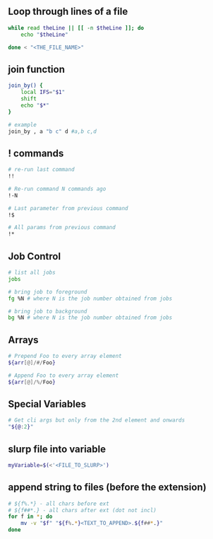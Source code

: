 ## Loop through lines of a file
```bash
while read theLine || [[ -n $theLine ]]; do
	echo "$theLine"

done < "<THE_FILE_NAME>"
```

## join function
```bash
join_by() {
	local IFS="$1"
	shift
	echo "$*"
}

# example
join_by , a "b c" d #a,b c,d
```

## ! commands
```bash
# re-run last command
!!

# Re-run command N commands ago
!-N

# Last parameter from previous command
!$

# All params from previous command
!*
```

## Job Control
```bash
# list all jobs
jobs

# bring job to foreground
fg %N # where N is the job number obtained from jobs

# bring job to background
bg %N # where N is the job number obtained from jobs
```

## Arrays
```bash
# Prepend Foo to every array element
${arr[@]/#/Foo}

# Append Foo to every array element
${arr[@]/%/Foo}
```

## Special Variables
```bash
# Get cli args but only from the 2nd element and onwards
"${@:2}"
```

## slurp file into variable
```bash
myVariable=$(<'<FILE_TO_SLURP>')
```

## append string to files (before the extension)
```bash
# ${f%.*} - all chars before ext
# ${f##*.} - all chars after ext (dot not incl)
for f in *; do
	mv -v "$f" "${f%.*}<TEXT_TO_APPEND>.${f##*.}"
done
```